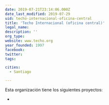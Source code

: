 ```yaml
---
date: 2019-07-21T23:14:06.000Z
date_last_modified: 2019-07-29
uid: techo-internacional-oficina-central
title: 'Techo Internacional (oficina central)'
legal_name: 
description: ''
org_type: 
website: www.techo.org
year_founded: 1997
facebook: 
twitter: 
tags:

cities: 
  - Santiago

---
```


Esta organización tiene los siguientes proyectos:

- [](/proyectos/relevamiento-de-asentamientos-informales-en-centro-america)

